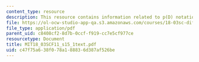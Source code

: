```yaml
---
content_type: resource
description: This resource contains information related to p(D) notation.
file: https://ol-ocw-studio-app-qa.s3.amazonaws.com/courses/18-03sc-differential-equations-fall-2011/c47f75a638f078a188836d387af526be_MIT18_03SCF11_s15_1text.pdf
file_type: application/pdf
parent_uid: c8408cf2-8d7b-0ccf-f919-cc7e5cf977ce
resourcetype: Document
title: MIT18_03SCF11_s15_1text.pdf
uid: c47f75a6-38f0-78a1-8883-6d387af526be
---
```

